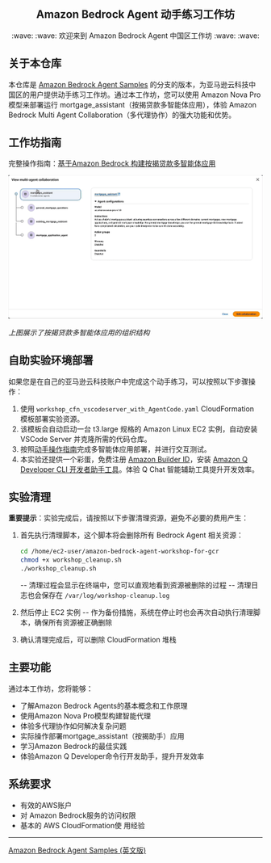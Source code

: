 <h2 align="center">Amazon Bedrock Agent 动手练习工作坊</h2>
<p align="center">
  :wave: :wave: 欢迎来到 Amazon Bedrock Agent 中国区工作坊 :wave: :wave:
</p>

## 关于本仓库

本仓库是 [Amazon Bedrock Agent Samples](https://github.com/awslabs/amazon-bedrock-agent-samples) 的分支的版本，为亚马逊云科技中国区的用户提供动手练习工作坊。通过本工作坊，您可以使用 Amazon Nova Pro 模型来部署运行 mortgage_assistant（按揭贷款多智能体应用），体验 Amazon Bedrock Multi Agent Collaboration（多代理协作）的强大功能和优势。

## 工作坊指南

完整操作指南：[基于Amazon Bedrock 构建按揭贷款多智能体应用](https://catalog.us-east-1.prod.workshops.aws/workshops/d674f40f-d636-4654-9322-04dafc7cc63e/zh-CN/4-lab-3)

![Amazon Bedrock Multi Agent Collaboration Demo](images/workshop_bedrock_multi_agent.gif)

*上图展示了按揭贷款多智能体应用的组织结构*

## 自助实验环境部署

如果您是在自己的亚马逊云科技账户中完成这个动手练习，可以按照以下步骤操作：

1. 使用 `workshop_cfn_vscodeserver_with_AgentCode.yaml` CloudFormation 模板部署实验资源。
2. 该模板会自动启动一台 t3.large 规格的 Amazon Linux EC2 实例，自动安装 VSCode Server 并克隆所需的代码仓库。
3. 按照[动手操作指南](https://catalog.us-east-1.prod.workshops.aws/workshops/d674f40f-d636-4654-9322-04dafc7cc63e/zh-CN/4-lab-3)完成多智能体应用部署，并进行交互测试。
4. 本实验还提供一个彩蛋，免费注册 [Amazon Builder ID](https://docs.aws.amazon.com/zh_cn/signin/latest/userguide/create-aws_builder_id.html)，安装 [Amazon Q Developer CLI 开发者助手工具](https://docs.aws.amazon.com/amazonq/latest/qdeveloper-ug/command-line.html)。体验 Q Chat 智能辅助工具提升开发效率。

## 实验清理

**重要提示**：实验完成后，请按照以下步骤清理资源，避免不必要的费用产生：

1. 首先执行清理脚本，这个脚本将会删除所有 Bedrock Agent 相关资源：
   ```bash
   cd /home/ec2-user/amazon-bedrock-agent-workshop-for-gcr
   chmod +x workshop_cleanup.sh
   ./workshop_cleanup.sh
   ```
   -- 清理过程会显示在终端中，您可以直观地看到资源被删除的过程
   -- 清理日志也会保存在 `/var/log/workshop-cleanup.log`

2. 然后停止 EC2 实例
   -- 作为备份措施，系统在停止时也会再次自动执行清理脚本，确保所有资源被正确删除

3. 确认清理完成后，可以删除 CloudFormation 堆栈

## 主要功能

通过本工作坊，您将能够：
- 了解Amazon Bedrock Agents的基本概念和工作原理
- 使用Amazon Nova Pro模型构建智能代理
- 体验多代理协作如何解决复杂问题
- 实际操作部署mortgage_assistant（按揭助手）应用
- 学习Amazon Bedrock的最佳实践
- 体验Amazon Q Developer命令行开发助手，提升开发效率
  
## 系统要求

- 有效的AWS账户
- 对 Amazon Bedrock服务的访问权限
- 基本的 AWS CloudFormation使 用经验

---

[Amazon Bedrock Agent Samples (英文版)](README_EN.md)
